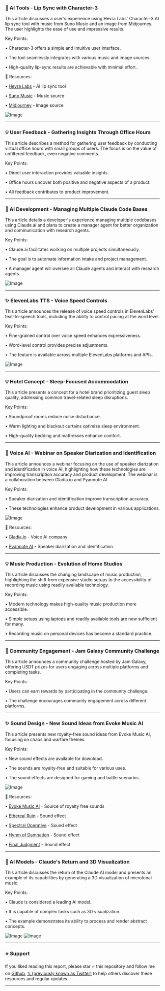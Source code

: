 ### 🚀 AI Tools - Lip Sync with Character-3

This article discusses a user's experience using Hevra Labs' Character-3 AI lip sync tool with music from Suno Music and an image from Midjourney.  The user highlights the ease of use and impressive results.

Key Points:

•  Character-3 offers a simple and intuitive user interface.

•  The tool seamlessly integrates with various music and image sources.


•  High-quality lip-sync results are achievable with minimal effort.


🔗 Resources:

• [Hevra Labs](https://x.com/hedra_labs) - AI lip sync tool

• [Suno Music](https://x.com/SunoMusic) - Music source

• [Midjourney](https://x.com/midjourney) - Image source

![Image](https://pbs.twimg.com/media/GlrbXG_XEAE3ZQ4?format=jpg&name=small)


---
### 💡 User Feedback - Gathering Insights Through Office Hours

This article describes a method for gathering user feedback by conducting virtual office hours with small groups of users.  The focus is on the value of unfiltered feedback, even negative comments.

Key Points:

• Direct user interaction provides valuable insights.


•  Office hours uncover both positive and negative aspects of a product.


•  All feedback contributes to product improvement.



---
### 🤖 AI Development - Managing Multiple Claude Code Bases

This article details a developer's experience managing multiple codebases using Claude.ai and plans to create a manager agent for better organization and communication with research agents.

Key Points:

•  Claude.ai facilitates working on multiple projects simultaneously.


•  The goal is to automate information intake and project management.


• A manager agent will oversee all Claude agents and interact with research agents.


![Image](https://pbs.twimg.com/media/GlUkOX5WQAA19nE?format=jpg&name=small)


---
### ✨  ElevenLabs TTS - Voice Speed Controls

This article announces the release of voice speed controls in ElevenLabs' text-to-speech tools, including the ability to control pacing at the word level.

Key Points:

• Fine-grained control over voice speed enhances expressiveness.


•  Word-level control provides precise adjustments.


•  The feature is available across multiple ElevenLabs platforms and APIs.



![Image](https://pbs.twimg.com/ext_tw_video_thumb/1897737306636783616/pu/img/WPFdb8cAn_kAIHxE.jpg)

---
### 💡 Hotel Concept - Sleep-Focused Accommodation

This article presents a concept for a hotel brand prioritizing guest sleep quality, addressing common travel-related sleep disruptions.


Key Points:

•  Soundproof rooms reduce noise disturbance.


•  Warm lighting and blackout curtains optimize sleep environment.


•  High-quality bedding and mattresses enhance comfort.



---
### 🤖 Voice AI - Webinar on Speaker Diarization and Identification

This article announces a webinar focusing on the use of speaker diarization and identification in voice AI, highlighting how these technologies are improving transcription accuracy and product development.  The webinar is a collaboration between Gladia.io and Pyannote AI.

Key Points:

• Speaker diarization and identification improve transcription accuracy.


• These technologies enhance product development in various applications.



![Image](https://pbs.twimg.com/media/GlIJ41kWIAACVDx?format=jpg&name=small)

🔗 Resources:

• [Gladia.io](https://x.com/gladia_io) -  Voice AI company

• [Pyannote AI](https://x.com/pyannoteAI) -  Speaker diarization and identification


---
### 💡 Music Production - Evolution of Home Studios

This article discusses the changing landscape of music production, highlighting the shift from expensive studio setups to the accessibility of recording music using readily available technology.

Key Points:

•  Modern technology makes high-quality music production more accessible.


•  Simple setups using laptops and readily available tools are now sufficient for many.


•  Recording music on personal devices has become a standard practice.


---
### 🚀 Community Engagement - Jam Galaxy Community Challenge

This article announces a community challenge hosted by Jam Galaxy, offering USDT prizes for users engaging across multiple platforms and completing tasks.

Key Points:

•  Users can earn rewards by participating in the community challenge.


•  The challenge encourages community engagement across different platforms.



---
### ✨ Sound Design - New Sound Ideas from Evoke Music AI

This article presents new royalty-free sound ideas from Evoke Music AI, focusing on chaos and warfare themes.

Key Points:

•  New sound effects are available for download.


•  The sounds are royalty-free and suitable for various uses.


•  The sound effects are designed for gaming and battle scenarios.



![Image](https://pbs.twimg.com/ext_tw_video_thumb/1894300032397934592/pu/img/Urzxvi9bg22c02gY.jpg)

🔗 Resources:

• [Evoke Music AI](https://x.com/EvokeMusicAI) - Source of royalty free sounds

• [Ethereal Ruin](https://evokemusic.short.gy/ETHEREALRUIN) - Sound effect

• [Spectral Operative](https://evokemusic.short.gy/SPECTRAL-OPERATIVE) - Sound effect

• [Hymn of Damnation](https://evokemusic.short.gy/HYMN-OF-DAMNATION) - Sound effect

• [Final Judgment](https://evokemusic.short.gy/FINAL-JUDGMENT) - Sound effect



---
### 🤖 AI Models - Claude's Return and 3D Visualization

This article discusses the return of the Claude AI model and presents an example of its capabilities by generating a 3D visualization of microtonal music.


Key Points:

•  Claude is considered a leading AI model.


•  It is capable of complex tasks such as 3D visualization.


•  The example demonstrates its ability to process and render abstract concepts.


![Image](https://pbs.twimg.com/media/Gkk0hdMakAAyFZF?format=jpg&name=small)
![Image](https://pbs.twimg.com/media/GkkuQDsXAAEo0Q5?format=jpg&name=240x240)


---

### ⭐️ Support

If you liked reading this report, please star ⭐️ this repository and follow me on [Github](https://github.com/Drix10), [𝕏 (previously known as Twitter)](https://x.com/DRIX_10_) to help others discover these resources and regular updates.

---